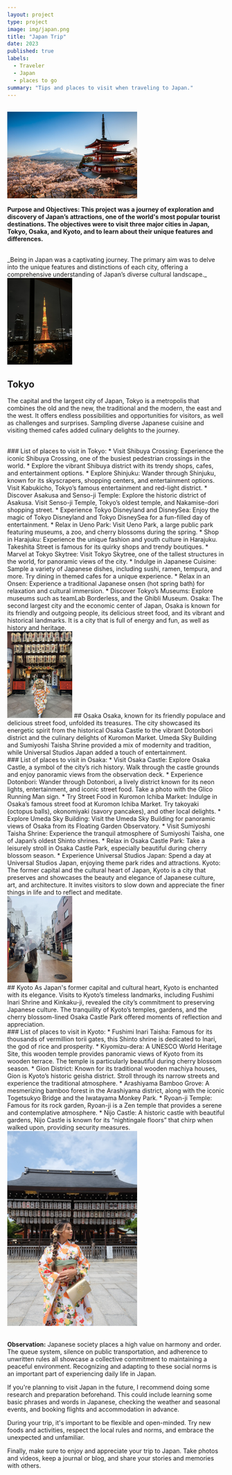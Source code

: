 ```yaml
---
layout: project
type: project
image: img/japan.png
title: "Japan Trip"
date: 2023
published: true
labels:
  - Traveler
  - Japan
  - places to go 
summary: "Tips and places to visit when traveling to Japan."
---
```



<br />
<img width="300px" class="img-fluid" src="../img/japan.png">  

**Purpose and Objectives: This project was a journey of exploration and discovery of Japan’s attractions, one of the world's most popular tourist destinations. The objectives were to visit three major cities in Japan, Tokyo, Osaka, and Kyoto, and to learn about their unique features and differences.**


<br />
_Being in Japan was a captivating journey. The primary aim was to delve into the unique features and distinctions of each city, offering a comprehensive understanding of Japan’s diverse cultural landscape._

<br />
<img width="150px" class="rounded float-start pe-4" src="../img/5.jpg">

## Tokyo
The capital and the largest city of Japan, Tokyo is a metropolis that combines the old and the new, the traditional and the modern, the east and the west. It offers endless possibilities and opportunities for visitors, as well as challenges and surprises. Sampling diverse Japanese cuisine and visiting themed cafes added culinary delights to the journey.

<br />
### List of places to visit in Tokyo:
*	Visit Shibuya Crossing: Experience the iconic Shibuya Crossing, one of the busiest pedestrian crossings in the world.
*	Explore the vibrant Shibuya district with its trendy shops, cafes, and entertainment options.
*	Explore Shinjuku: Wander through Shinjuku, known for its skyscrapers, shopping centers, and entertainment options. Visit Kabukicho, Tokyo’s famous entertainment and red-light district.
*	Discover Asakusa and Senso-ji Temple: Explore the historic district of Asakusa. Visit Senso-ji Temple, Tokyo’s oldest temple, and Nakamise-dori shopping street.
*	Experience Tokyo Disneyland and DisneySea: Enjoy the magic of Tokyo Disneyland and Tokyo DisneySea for a fun-filled day of entertainment.
*	Relax in Ueno Park: Visit Ueno Park, a large public park featuring museums, a zoo, and cherry blossoms during the spring.
*	Shop in Harajuku: Experience the unique fashion and youth culture in Harajuku. Takeshita Street is famous for its quirky shops and trendy boutiques.
*	Marvel at Tokyo Skytree: Visit Tokyo Skytree, one of the tallest structures in the world, for panoramic views of the city.
*	Indulge in Japanese Cuisine: Sample a variety of Japanese dishes, including sushi, ramen, tempura, and more. Try dining in themed cafes for a unique experience.
*	Relax in an Onsen: Experience a traditional Japanese onsen (hot spring bath) for relaxation and cultural immersion.
*	Discover Tokyo’s Museums: Explore museums such as teamLab Borderless, and the Ghibli Museum.
Osaka: The second largest city and the economic center of Japan, Osaka is known for its friendly and outgoing people, its delicious street food, and its vibrant and historical landmarks. It is a city that is full of energy and fun, as well as history and heritage.

<br />
<img width="150px" class="rounded float-start pe-4" src="../img/3.jpg">
## Osaka
Osaka, known for its friendly populace and delicious street food, unfolded its treasures. The city showcased its energetic spirit from the historical Osaka Castle to the vibrant Dotonbori district and the culinary delights of Kuromon Market. Umeda Sky Building and Sumiyoshi Taisha Shrine provided a mix of modernity and tradition, while Universal Studios Japan added a touch of entertainment.

<br />
### List of places to visit in Osaka:
*	Visit Osaka Castle: Explore Osaka Castle, a symbol of the city’s rich history. Walk through the castle grounds and enjoy panoramic views from the observation deck.
*	Experience Dotonbori: Wander through Dotonbori, a lively district known for its neon lights, entertainment, and iconic street food. Take a photo with the Glico Running Man sign.
*	Try Street Food in Kuromon Ichiba Market: Indulge in Osaka’s famous street food at Kuromon Ichiba Market. Try takoyaki (octopus balls), okonomiyaki (savory pancakes), and other local delights.
*	Explore Umeda Sky Building: Visit the Umeda Sky Building for panoramic views of Osaka from its Floating Garden Observatory.
*	Visit Sumiyoshi Taisha Shrine: Experience the tranquil atmosphere of Sumiyoshi Taisha, one of Japan’s oldest Shinto shrines.
*	Relax in Osaka Castle Park: Take a leisurely stroll in Osaka Castle Park, especially beautiful during cherry blossom season.
*	Experience Universal Studios Japan: Spend a day at Universal Studios Japan, enjoying theme park rides and attractions.
Kyoto: The former capital and the cultural heart of Japan, Kyoto is a city that preserves and showcases the beauty and elegance of Japanese culture, art, and architecture. It invites visitors to slow down and appreciate the finer things in life and to reflect and meditate.

<br />
<img width="150px" class="rounded float-start pe-4" src="../img/2.jpg">
<br />
## Kyoto
As Japan's former capital and cultural heart, Kyoto is enchanted with its elegance. Visits to Kyoto’s timeless landmarks, including Fushimi Inari Shrine and Kinkaku-ji, revealed the city’s commitment to preserving Japanese culture. The tranquility of Kyoto’s temples, gardens, and the cherry blossom-lined Osaka Castle Park offered moments of reflection and appreciation.

<br />
### List of places to visit in Kyoto:
*	Fushimi Inari Taisha: Famous for its thousands of vermillion torii gates, this Shinto shrine is dedicated to Inari, the god of rice and prosperity.
*	Kiyomizu-dera: A UNESCO World Heritage Site, this wooden temple provides panoramic views of Kyoto from its wooden terrace. The temple is particularly beautiful during cherry blossom season.
*	Gion District: Known for its traditional wooden machiya houses, Gion is Kyoto’s historic geisha district. Stroll through its narrow streets and experience the traditional atmosphere.
*	Arashiyama Bamboo Grove: A mesmerizing bamboo forest in the Arashiyama district, along with the iconic Togetsukyo Bridge and the Iwatayama Monkey Park.
*	Ryoan-ji Temple: Famous for its rock garden, Ryoan-ji is a Zen temple that provides a serene and contemplative atmosphere.
*	Nijo Castle: A historic castle with beautiful gardens, Nijo Castle is known for its “nightingale floors” that chirp when walked upon, providing security measures.



<br />

<img width="300px" class="rounded float-start pe-4" src="../img/6.jpeg">

<br />

<br />

**Observation:** Japanese society places a high value on harmony and order. The queue system, silence on public transportation, and adherence to unwritten rules all showcase a collective commitment to maintaining a peaceful environment. Recognizing and adapting to these social norms is an important part of experiencing daily life in Japan.

If you're planning to visit Japan in the future, I recommend doing some research and preparation beforehand. This could include learning some basic phrases and words in Japanese, checking the weather and seasonal events, and booking flights and accommodation in advance.

During your trip, it's important to be flexible and open-minded. Try new foods and activities, respect the local rules and norms, and embrace the unexpected and unfamiliar.

Finally, make sure to enjoy and appreciate your trip to Japan. Take photos and videos, keep a journal or blog, and share your stories and memories with others.
